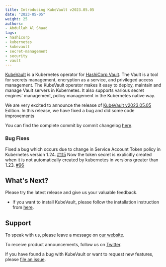 ```yaml
---
title: Introducing KubeVault v2023.05.05
date: "2023-05-05"
weight: 25
authors:
- Abdullah Al Shaad
tags:
- hashicorp
- kubernetes
- kubevault
- secret-management
- security
- vault
---
```


[KubeVault](https://kubevault.com) is a Kubernetes operator for [HashiCorp Vault](https://www.vaultproject.io/). The Vault is a tool for secrets management,
encryption as a service, and privileged access management. The KubeVault operator makes it easy to deploy, maintain and manage Vault servers in Kubernetes.
It also supports various secret engines' management, policy management in the Kubernetes native way.

We are very excited to announce the release of [KubeVault v2023.05.05](https://kubevault.com/docs/v2023.05.05/setup/) Edition. In this release, we have fixed a bug and did some code improvements

You can find the complete commit by commit changelog [here](https://github.com/kubevault/CHANGELOG/blob/master/releases/v2023.05.05/README.md).


### Bug Fixes

Fixed a bug which occurs due to change in Service Account Token policy in Kubernetes version 1.24. [#115](https://github.com/kubevault/project/issues/115)
Now the token secret is explicitly created when it is not automatically created by kubernetes in versions greater than 1.23. [#96](https://github.com/kubevault/operator/pull/96)

## What's Next?

Please try the latest release and give us your valuable feedback.

- If you want to install KubeVault, please follow the installation instruction from [here](https://kubevault.com/docs/v2023.03.03/setup).

## Support

To speak with us, please leave a message on [our website](https://appscode.com/contact/).

To receive product announcements, follow us on [Twitter](https://twitter.com/KubeVault).

If you have found a bug with KubeVault or want to request new features, please [file an issue](https://github.com/kubevault/project/issues/new).
